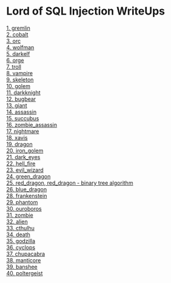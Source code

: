 # Lord of SQL Injection WriteUps
<a href="https://github.com/hackintoanetwork/LOS/blob/main/gremlin.py">1. gremlin</a><br>
<a href="https://github.com/hackintoanetwork/LOS/blob/main/cobalt.py">2. cobalt</a><br>
<a href="https://github.com/hackintoanetwork/LOS/blob/main/orc.py">3. orc</a><br>
<a href="https://github.com/hackintoanetwork/LOS/blob/main/wolfman.py">4. wolfman</a><br>
<a href="https://github.com/hackintoanetwork/LOS/blob/main/darkelf.py">5. darkelf</a><br>
<a href="https://github.com/hackintoanetwork/LOS/blob/main/orge.py">6. orge</a><br>
<a href="https://github.com/hackintoanetwork/LOS/blob/main/troll.py">7. troll</a><br>
<a href="https://github.com/hackintoanetwork/LOS/blob/main/vampire.py">8. vampire</a><br>
<a href="https://github.com/hackintoanetwork/LOS/blob/main/skeleton.py">9. skeleton</a><br>
<a href="https://github.com/hackintoanetwork/LOS/blob/main/golem.py">10. golem</a><br>
<a href="https://github.com/hackintoanetwork/LOS/blob/main/darkknight.py">11. darkknight</a><br>
<a href="https://github.com/hackintoanetwork/LOS/blob/main/bugbear.py">12. bugbear</a><br>
<a href="https://github.com/hackintoanetwork/LOS/blob/main/giant.py">13. giant</a><br>
<a href="https://github.com/hackintoanetwork/LOS/blob/main/assassin.py">14. assassin</a><br>
<a href="https://github.com/hackintoanetwork/LOS/blob/main/succubus.py">15. succubus</a><br>
<a href="https://github.com/hackintoanetwork/LOS/blob/main/zombie_assassin.py">16. zombie_assassin</a><br>
<a href="https://github.com/hackintoanetwork/LOS/blob/main/nightmare.py">17. nightmare</a><br>
<a href="https://github.com/hackintoanetwork/LOS/blob/main/xavis.py">18. xavis</a><br>
<a href="https://github.com/hackintoanetwork/LOS/blob/main/dragon.py">19. dragon</a><br>
<a href="https://github.com/hackintoanetwork/LOS/blob/main/iron_golem.py">20. iron_golem</a><br>
<a href="https://github.com/hackintoanetwork/LOS/blob/main/dark_eyes.py">21. dark_eyes</a><br>
<a href="https://github.com/hackintoanetwork/LOS/blob/main/hell_fire.py">22. hell_fire</a><br>
<a href="https://github.com/hackintoanetwork/LOS/blob/main/evil_wizard.py">23. evil_wizard</a><br>
<a href="https://github.com/hackintoanetwork/LOS/blob/main/green_dragon.py">24. green_dragon</a><br>
<a href="https://github.com/hackintoanetwork/LOS/blob/main/red_dragon.py">25. red_dragon</a>,<a href="https://github.com/hackintoanetwork/LOS/blob/main/red_dragon2.py"> red_dragon - binary tree algorithm</a><br>
<a href="https://github.com/hackintoanetwork/LOS/blob/main/blue_dragon.py">26. blue_dragon</a><br>
<a href="https://github.com/hackintoanetwork/LOS/blob/main/frankenstein.py">28. frankenstein</a><br>
<a href="https://github.com/hackintoanetwork/LOS/blob/main/phantom.py">29. phantom</a><br>
<a href="https://github.com/hackintoanetwork/LOS/blob/main/ouroboros.py">30. ouroboros</a><br>
<a href="https://github.com/hackintoanetwork/LOS/blob/main/zombie.py">31. zombie</a><br>
<a href="https://github.com/hackintoanetwork/LOS/blob/main/alien.py">32. alien</a><br>
<a href="https://github.com/hackintoanetwork/LOS/blob/main/cthulhu.py">33. cthulhu</a><br>
<a href="https://github.com/hackintoanetwork/LOS/blob/main/death.py">34. death</a><br>
<a href="https://github.com/hackintoanetwork/LOS/blob/main/godzilla.py">35. godzilla</a><br>
<a href="https://github.com/hackintoanetwork/LOS/blob/main/cyclops.py">36. cyclops</a><br>
<a href="https://github.com/hackintoanetwork/LOS/blob/main/chupacabra.py">37. chupacabra</a><br>
<a href="https://github.com/hackintoanetwork/LOS/blob/main/manticore.py">38. manticore</a><br>
<a href="https://github.com/hackintoanetwork/LOS/blob/main/banshee.py">39. banshee</a><br>
<a href="https://github.com/hackintoanetwork/LOS/blob/main/poltergeist.py">40. poltergeist</a><br>
